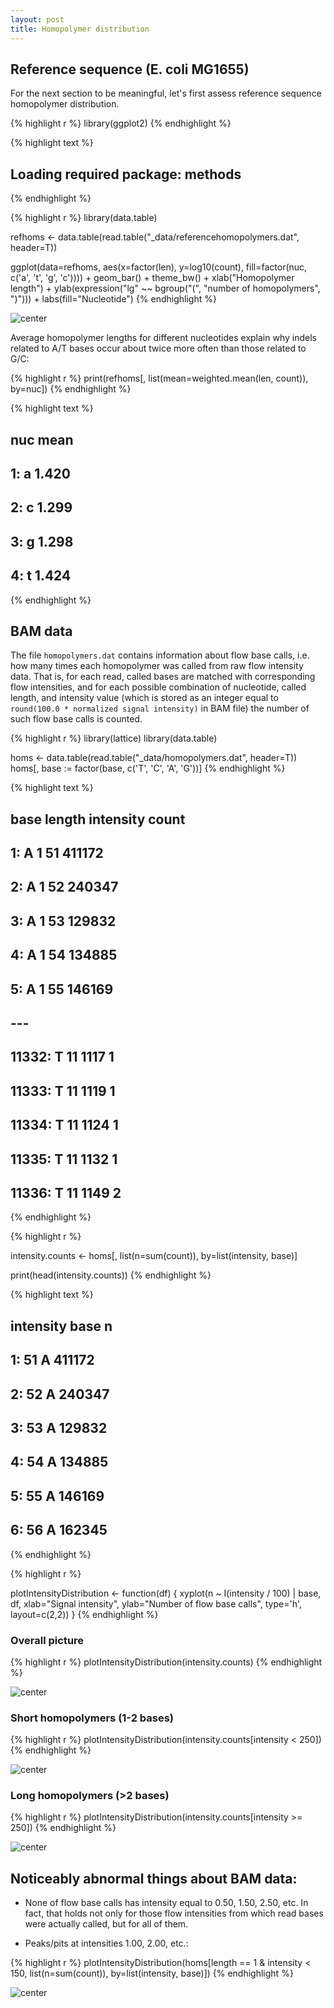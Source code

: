 ```yaml
---
layout: post
title: Homopolymer distribution
---
```


## Reference sequence (E. coli MG1655)

For the next section to be meaningful, let's first assess reference sequence
homopolymer distribution.


{% highlight r %}
library(ggplot2)
{% endhighlight %}



{% highlight text %}
## Loading required package: methods
{% endhighlight %}



{% highlight r %}
library(data.table)

refhoms <- data.table(read.table("_data/referencehomopolymers.dat", header=T))

ggplot(data=refhoms, 
       aes(x=factor(len), 
           y=log10(count), 
           fill=factor(nuc, c('a', 't', 'g', 'c')))) +
geom_bar() +
theme_bw() +
xlab("Homopolymer length") +
ylab(expression("lg" ~~ bgroup("(", "number of homopolymers", ")"))) +
labs(fill="Nucleotide")
{% endhighlight %}

![center](/iontorrent-stats/figures/2012-11-11-homopolymers/referencehoms.png) 


Average homopolymer lengths for different nucleotides explain why indels related
to A/T bases occur about twice more often than those related to G/C:


{% highlight r %}
print(refhoms[, list(mean=weighted.mean(len, count)), by=nuc])
{% endhighlight %}



{% highlight text %}
##    nuc  mean
## 1:   a 1.420
## 2:   c 1.299
## 3:   g 1.298
## 4:   t 1.424
{% endhighlight %}


## BAM data

The file `homopolymers.dat` contains information about flow base calls,
i.e. how many times each homopolymer was called from raw flow intensity data.
That is, for each read, called bases are matched with corresponding 
flow intensities, and for each possible combination of nucleotide, called length, and 
intensity value (which is stored as an integer equal to 
`round(100.0 * normalized signal intensity)` in BAM file)
the number of such flow base calls is counted.


{% highlight r %}
library(lattice)
library(data.table)

homs <- data.table(read.table("_data/homopolymers.dat", header=T))
homs[, base := factor(base, c('T', 'C', 'A', 'G'))]
{% endhighlight %}



{% highlight text %}
##        base length intensity  count
##     1:    A      1        51 411172
##     2:    A      1        52 240347
##     3:    A      1        53 129832
##     4:    A      1        54 134885
##     5:    A      1        55 146169
##    ---                             
## 11332:    T     11      1117      1
## 11333:    T     11      1119      1
## 11334:    T     11      1124      1
## 11335:    T     11      1132      1
## 11336:    T     11      1149      2
{% endhighlight %}



{% highlight r %}

intensity.counts <- homs[, list(n=sum(count)), by=list(intensity, base)]

print(head(intensity.counts))
{% endhighlight %}



{% highlight text %}
##    intensity base      n
## 1:        51    A 411172
## 2:        52    A 240347
## 3:        53    A 129832
## 4:        54    A 134885
## 5:        55    A 146169
## 6:        56    A 162345
{% endhighlight %}



{% highlight r %}

plotIntensityDistribution <- function(df) {
    xyplot(n ~ I(intensity / 100) | base, 
           df,
           xlab="Signal intensity",
           ylab="Number of flow base calls",
           type='h',
           layout=c(2,2))
}
{% endhighlight %}


### Overall picture

{% highlight r %}
plotIntensityDistribution(intensity.counts)
{% endhighlight %}

![center](/iontorrent-stats/figures/2012-11-11-homopolymers/overall.png) 


### Short homopolymers (1-2 bases)

{% highlight r %}
plotIntensityDistribution(intensity.counts[intensity < 250])
{% endhighlight %}

![center](/iontorrent-stats/figures/2012-11-11-homopolymers/short.png) 


### Long homopolymers (>2 bases)

{% highlight r %}
plotIntensityDistribution(intensity.counts[intensity >= 250])
{% endhighlight %}

![center](/iontorrent-stats/figures/2012-11-11-homopolymers/long.png) 


## Noticeably abnormal things about BAM data:

* None of flow base calls has intensity equal to 0.50, 1.50, 2.50, etc.
  In fact, that holds not only for those flow intensities from which 
  read bases were actually called, but for all of them.

* Peaks/pits at intensities 1.00, 2.00, etc.:

{% highlight r %}
plotIntensityDistribution(homs[length == 1 & intensity < 150, 
                               list(n=sum(count)), 
                               by=list(intensity, base)])
{% endhighlight %}

![center](/iontorrent-stats/figures/2012-11-11-homopolymers/length1.png) 

